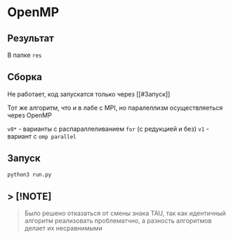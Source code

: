 # OpenMP 

## Результат

В папке `res`

## Сборка

Не работает, код запускатся только через [[#Запуск]]

Тот же алгоритм, что и в лабе с MPI, но паралеллизм осуществляеться через OpenMP

`v0*` - варианты с распараллеливанием `for` (с редукцией и без)
`v1` - вариант с `omp parallel` 

## Запуск

```bash
python3 run.py
```

## > [!NOTE]
> Было решено отказаться от смены знака TAU, так как идентичный алгоритм реализовать проблематчно, а разность алгоритмов делает их несравнимыми
